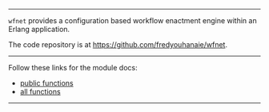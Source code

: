 
---

`wfnet` provides a configuration based workflow enactment engine
within an Erlang application.

The code repository is at <https://github.com/fredyouhanaie/wfnet>.

---

Follow these links for the module docs:

* [public functions](edoc/index.html)
* [all functions](edoc_dev/index.html)

---
